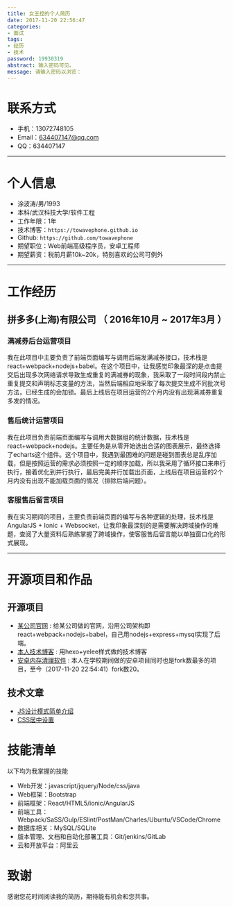 ```yaml
---
title: 女王控的个人简历
date: 2017-11-20 22:56:47
categories:
- 面试
tags:
- 经历
- 技术
password: 19930319
abstract: 输入密码可见。
message: 请输入密码以浏览：
---
```


# 联系方式

- 手机：13072748105 
- Email：634407147@qq.com
- QQ：634407147

---

# 个人信息

- 涂波涛/男/1993 
- 本科/武汉科技大学/软件工程
- 工作年限：1年
- 技术博客：`https://towavephone.github.io`
- Github: `https://github.com/towavephone`
- 期望职位：Web前端高级程序员，安卓工程师
- 期望薪资：税前月薪10k~20k，特别喜欢的公司可例外

---

<!-- more -->

# 工作经历

## 拼多多(上海)有限公司 （ 2016年10月 ~ 2017年3月 ）

### 满减券后台运营项目 

我在此项目中主要负责了前端页面编写与调用后端发满减券接口，技术栈是react+webpack+nodejs+babel。在这个项目中，让我感觉印象最深的是点击提交后出现多次网络请求导致生成重复的满减券的现象，我采取了一段时间段内禁止重复提交和声明标志变量的方法，当然后端相应地采取了每次提交生成不同批次号方法，已经生成的会加锁。最后上线后在项目运营的2个月内没有出现满减券重复多发的情况。


### 售后统计运营项目 

我在此项目负责前端页面编写与调用大数据组的统计数据，技术栈是react+webpack+nodejs。主要任务是从零开始选出合适的图表展示，最终选择了echarts这个组件。这个项目中，我遇到最困难的问题是碰到图表总是乱序加载，但是按照运营的需求必须按照一定的顺序加载，所以我采用了循环接口来串行执行，接着优化到并行执行，最后完美并行加载出页面，上线后在项目运营的2个月内没有出现不能加载页面的情况（排除后端问题）。


### 客服售后留言项目

我在实习期间的项目，主要负责前端页面的编写与各种逻辑的处理，技术栈是AngularJS + Ionic + Websocket，让我印象最深刻的是需要解决跨域操作的难题，查阅了大量资料后熟练掌握了跨域操作，使客服售后留言能以单独窗口化的形式展现。

---

# 开源项目和作品

## 开源项目

- [某公司官网](https://github.com/towavephone/MD-Front-End) : 给某公司做的官网，沿用公司架构即react+webpack+nodejs+babel，自己用nodejs+express+mysql实现了后端。
- [本人技术博客](https://github.com/towavephone/TowavePhoneBlog) : 用hexo+yelee样式做的技术博客
- [安卓内存清理软件](https://github.com/towavephone/MemoryCleaner) : 本人在学校期间做的安卓项目同时也是fork数最多的项目，至今（2017-11-20 22:54:41）fork数20。
 
## 技术文章

- [JS设计模式简单介绍](https://towavephone.github.io/2017/11/16/JS%E8%AE%BE%E8%AE%A1%E6%A8%A1%E5%BC%8F/)
- [CSS居中设置](https://towavephone.github.io/2017/11/20/css%E5%B1%85%E4%B8%AD%E8%AE%BE%E7%BD%AE/)

# 技能清单

以下均为我掌握的技能

- Web开发：javascript/jquery/Node/css/java
- Web框架：Bootstrap
- 前端框架：React/HTML5/ionic/AngularJS
- 前端工具：Webpack/SaSS/Gulp/ESlint/PostMan/Charles/Ubuntu/VSCode/Chrome
- 数据库相关：MySQL/SQLite
- 版本管理、文档和自动化部署工具：Git/jenkins/GitLab
- 云和开放平台：阿里云

# 致谢

感谢您花时间阅读我的简历，期待能有机会和您共事。